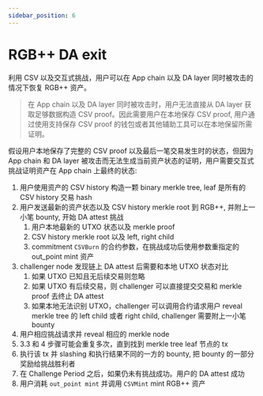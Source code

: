 ```yaml
---
sidebar_position: 6
---
```


# RGB++ DA exit

利用 CSV 以及交互式挑战，用户可以在 App chain 以及 DA layer 同时被攻击的情况下恢复 RGB++ 资产。

> 在 App chain 以及 DA layer 同时被攻击时，用户无法直接从 DA layer 获取足够数据构造 CSV proof。因此需要用户在本地保存 CSV proof, 用户通过使用支持保存 CSV proof 的钱包或者其他辅助工具可以在本地保留所需证明。

假设用户本地保存了完整的 CSV proof 以及最后一笔交易发生时的状态，但因为 App chain 和 DA layer 被攻击而无法生成当前资产状态的证明，用户需要交互式挑战证明资产在 App chain 上最终的状态:

1. 用户使用资产的 CSV history 构造一颗 binary merkle tree, leaf 是所有的 CSV history 交易 hash
2. 用户发送最新的资产状态以及 CSV history merkle root 到 RGB++, 并附上一小笔 bounty, 开始 DA attest 挑战
    1. 用户本地最新的 UTXO 状态以及 merkle proof
    2. CSV history merkle root 以及 left, right child
    3. commitment `CSVBurn` 的合约参数，在挑战成功后使用参数重指定的 out_point mint 资产
3. challenger node 发现链上 DA attest 后需要和本地 UTXO 状态对比
    1. 如果 UTXO 已知且无后续交易则忽略
    2. 如果 UTXO 有后续交易，则 challenger 可以直接提交交易和 merkle proof 去终止 DA attest
    3. 如果本地无法识别 UTXO，challenger 可以调用合约请求用户 reveal merkle tree 的 left child 或者 right child, challenger 需要附上一小笔 bounty
4. 用户相应挑战请求并 reveal 相应的 merkle node
5. 3.3 和 4 步骤可能会重复多次，直到找到 merkle tree leaf 节点的 tx
6. 执行该 tx 并 slashing 和执行结果不同的一方的 bounty, 把 bounty 的一部分奖励给挑战胜利者
7. 在 Challenge Period 之后，如果仍未有挑战成功。用户的 DA attest 成功
8. 用户消耗 `out_point mint` 并调用 `CSVMint` mint RGB++ 资产
